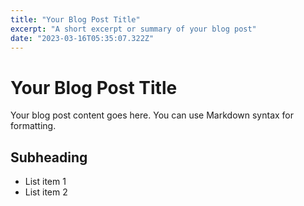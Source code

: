 ```yaml
---
title: "Your Blog Post Title"
excerpt: "A short excerpt or summary of your blog post"
date: "2023-03-16T05:35:07.322Z"
---
```


# Your Blog Post Title

Your blog post content goes here. You can use Markdown syntax for formatting.

## Subheading

- List item 1
- List item 2

